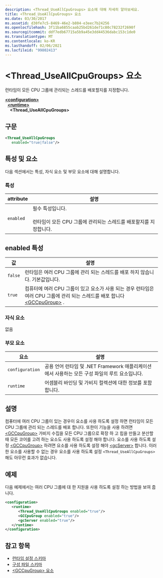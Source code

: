 ```yaml
---
description: <Thread_UseAllCpuGroups> 요소에 대해 자세히 알아보세요.
title: <Thread_UseAllCpuGroups> 요소
ms.date: 03/30/2017
ms.assetid: d30fe7c5-8469-46e2-b804-e3eec7b24256
ms.openlocfilehash: 3f11ba6855caab25bd261de71c80c78232f2690f
ms.sourcegitcommit: ddf7edb67715a5b9a45e3dd44536dabc153c1de0
ms.translationtype: MT
ms.contentlocale: ko-KR
ms.lasthandoff: 02/06/2021
ms.locfileid: "99802413"
---
```

# <a name="thread_useallcpugroups-element"></a>\<Thread_UseAllCpuGroups> 요소

런타임이 모든 CPU 그룹에 관리되는 스레드를 배포할지를 지정합니다.

[**\<configuration>**](../configuration-element.md)\
&nbsp;&nbsp;[**\<runtime>**](runtime-element.md)\
&nbsp;&nbsp;&nbsp;&nbsp;**\<Thread_UseAllCpuGroups>**  

## <a name="syntax"></a>구문

```xml
<Thread_UseAllCpuGroups
   enabled="true|false"/>
```

## <a name="attributes-and-elements"></a>특성 및 요소

다음 섹션에서는 특성, 자식 요소 및 부모 요소에 대해 설명합니다.

### <a name="attributes"></a>특성

|attribute|설명|
|---------------|-----------------|
|`enabled`|필수 특성입니다.<br /><br /> 런타임이 모든 CPU 그룹에 관리되는 스레드를 배포할지를 지정합니다.|

## <a name="enabled-attribute"></a>enabled 특성

|값|설명|
|-----------|-----------------|
|`false`|런타임은 여러 CPU 그룹에 관리 되는 스레드를 배포 하지 않습니다. 기본값입니다.|
|`true`|컴퓨터에 여러 CPU 그룹이 있고 요소가 사용 되는 경우 런타임은 여러 CPU 그룹에 관리 되는 스레드를 배포 합니다 [\<GCCpuGroup>](gccpugroup-element.md) .|

### <a name="child-elements"></a>자식 요소

없음

### <a name="parent-elements"></a>부모 요소

|요소|설명|
|-------------|-----------------|
|`configuration`|공용 언어 런타임 및 .NET Framework 애플리케이션에서 사용하는 모든 구성 파일의 루트 요소입니다.|
|`runtime`|어셈블리 바인딩 및 가비지 컬렉션에 대한 정보를 포함합니다.|

## <a name="remarks"></a>설명

컴퓨터에 여러 CPU 그룹이 있는 경우이 요소를 사용 하도록 설정 하면 런타임이 모든 CPU 그룹에 관리 되는 스레드를 배포 합니다. 또한이 기능을 사용 하려면 [\<GCCpuGroup>](gccpugroup-element.md) 가비지 수집을 모든 CPU 그룹으로 확장 하 고 힙을 만들고 분산할 때 모든 코어를 고려 하는 요소도 사용 하도록 설정 해야 합니다. 요소를 사용 하도록 설정 [\<GCCpuGroup>](gccpugroup-element.md) 하려면 요소를 사용 하도록 설정 해야 [\<gcServer>](gcserver-element.md) 합니다. 이러한 요소를 사용할 수 없는 경우 요소를 사용 하도록 설정 `<Thread_UseAllCpuGroups>` 해도 아무런 효과가 없습니다.

## <a name="example"></a>예제

다음 예제에서는 여러 CPU 그룹에 대 한 지원을 사용 하도록 설정 하는 방법을 보여 줍니다.

```xml
<configuration>
   <runtime>
      <Thread_UseAllCpuGroups enabled="true"/>
      <GCCpuGroup enabled="true"/>
      <gcServer enabled="true"/>
   </runtime>
</configuration>
```

## <a name="see-also"></a>참고 항목

- [런타임 설정 스키마](index.md)
- [구성 파일 스키마](../index.md)
- [\<GCCpuGroup> 요소](gccpugroup-element.md)
